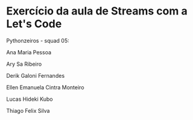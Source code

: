 # Exercício da aula de Streams com a Let's Code


Pythonzeiros - squad 05:


Ana Maria Pessoa

Ary Sa Ribeiro

Derik Galoni Fernandes

Ellen Emanuela Cintra Monteiro

Lucas Hideki Kubo

Thiago Felix Silva
